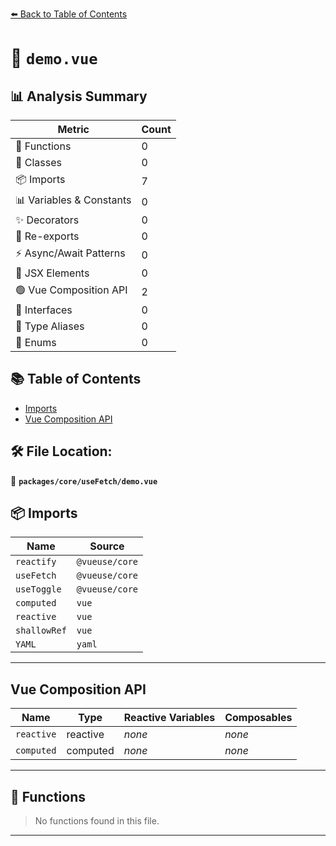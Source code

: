 [⬅️ Back to Table of Contents](../../../index.md)

# 📄 `demo.vue`

## 📊 Analysis Summary

| Metric | Count |
|--------|-------|
| 🔧 Functions | 0 |
| 🧱 Classes | 0 |
| 📦 Imports | 7 |
| 📊 Variables & Constants | 0 |
| ✨ Decorators | 0 |
| 🔄 Re-exports | 0 |
| ⚡ Async/Await Patterns | 0 |
| 💠 JSX Elements | 0 |
| 🟢 Vue Composition API | 2 |
| 📐 Interfaces | 0 |
| 📑 Type Aliases | 0 |
| 🎯 Enums | 0 |

## 📚 Table of Contents

- [Imports](#imports)
- [Vue Composition API](#vue-composition-api)

## 🛠️ File Location:
📂 **`packages/core/useFetch/demo.vue`**

## 📦 Imports

| Name | Source |
|------|--------|
| `reactify` | `@vueuse/core` |
| `useFetch` | `@vueuse/core` |
| `useToggle` | `@vueuse/core` |
| `computed` | `vue` |
| `reactive` | `vue` |
| `shallowRef` | `vue` |
| `YAML` | `yaml` |


---

## Vue Composition API

| Name | Type | Reactive Variables | Composables |
|------|------|-------------------|-------------|
| `reactive` | reactive | *none* | *none* |
| `computed` | computed | *none* | *none* |


---

## 🔧 Functions

> No functions found in this file.


---